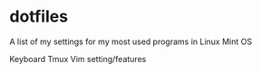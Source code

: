 # dotfiles

A list of my settings for my most used programs in Linux Mint OS

Keyboard
Tmux
Vim setting/features
